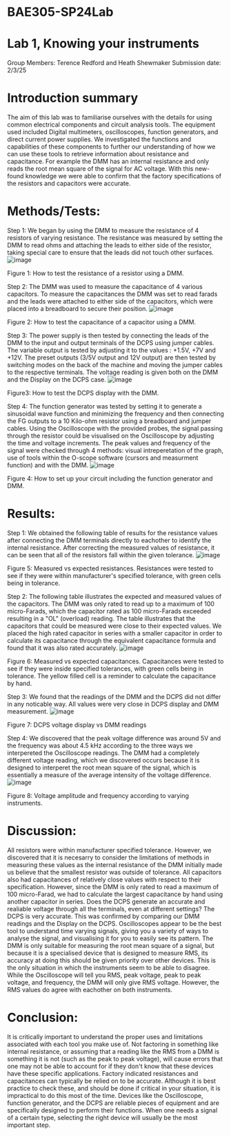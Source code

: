# BAE305-SP24Lab
# Lab 1, Knowing your instruments
Group Members: Terence Redford and Heath Shewmaker
Submission date: 2/3/25
# Introduction summary
The aim of this lab was to familiarise ourselves with the details for using common electrical components and circuit analysis tools. The equipment used included Digital multimeters, oscilloscopes, function generators, and direct current power supplies. We investigated the functions and capabilities of these components to further our understanding of how we can use these tools to retrieve information about resistance and capacitance. 
For example the DMM has an internal resistance and only reads the root mean square of the signal for AC voltage. With this new-found knowledge we were able to confirm that the factory specifications of the resistors and capacitors were accurate.
# Methods/Tests: 
Step 1:
We began by using the DMM to measure the resistance of 4 resistors of varying resistance. The resistance was measured by setting the DMM to read ohms and attaching the leads to either side of the resistor, taking special care to ensure that the leads did not touch other surfaces.
![image](https://github.com/user-attachments/assets/ce2fd9e1-19fe-434c-aff5-2c2c7109a581)


Figure 1: How to test the resistance of a resistor using a DMM.

Step 2:
The DMM was used to measure the capacitance of 4 various capacitors. To measure the capacitances the DMM was set to read farads and the leads were attached to either side of the capacitors, which were placed into a breadboard to secure their position.
![image](https://github.com/user-attachments/assets/17a71771-0ff8-44a4-813d-0949e3ce88ff)


Figure 2: How to test the capacitance of a capacitor using a DMM. 

Step 3:
The power supply is then tested by connecting the leads of the DMM to the input and output terminals of the DCPS using jumper cables. The variable output is tested by adjusting it to the values : +1.5V, +7V and +12V. The preset outputs (3/5V output and 12V output) are then tested by switching modes on the back of the machine and moving the jumper cables to the respective terminals. The voltage reading is given both on the DMM and the Display on the DCPS case.
![image](https://github.com/user-attachments/assets/c0c2c738-543d-43fb-9e41-6e999426f447)

Figure3: How to test the DCPS display with the DMM.


Step 4:
The function generator was tested by setting it to generate a sinusoidal wave function and minimizing the frequency and then connecting the FG outputs to a  10 Kilo-ohm resistor using a breadboard and jumper cables. Using the Oscilloscope with the provided probes, the signal passing through the resistor could be visualised on the Oscilloscope by adjusting the time and voltage increments. The peak values and frequency of the signal were checked through 4 methods: visual intreperetation of the graph, use of tools within the O-scope software (cursors and measurment function) and with the DMM.
![image](https://github.com/user-attachments/assets/62b2be51-f9b9-49fd-8d9c-43cbb15dea52)

Figure 4: How to set up your circuit including the function generator and DMM.

# Results: 

Step 1: We obtained the following table of results for the resistance values after connecting the DMM terminals directly to eachother to identify the internal resistance. After correcting the measured values of resistance, it can be seen that all of the resistors fall within the given tolerance.
 ![image](https://github.com/user-attachments/assets/b3b6fde5-cb8f-4a08-8257-8d55604c4f53)

Figure 5: Measured vs expected resistances. Resistances were tested to see if they were within manufacturer's specified tolerance, with green cells being in tolerance.  

Step 2: The following table illustrates the expected and measured values of the capacitors. The DMM was only rated to read up to a maximum of 100 micro-Farads, which the capacitor rated as 100 micro-Farads exceeded resulting in a "OL" (overload) reading. The table illustrates that the capacitors that could be measured were close to their expected values. We placed the high rated capacitor in series with a smaller capacitor in order to calculate its capacitance through the equivalent capacitance formula and found that it was also rated accurately. 
![image](https://github.com/user-attachments/assets/3c86c3e8-0cfe-46a0-91a2-b2cdd5244820)

Figure 6: Measured vs expected capacitances. Capacitances were tested to see if they were inside specified tolerances, with green cells being in tolerance. The yellow filled cell is a reminder to calculate the capacitance by hand.

Step 3: We found that the readings of the DMM and the DCPS did not differ in any noticable way. All values were very close in DCPS display and DMM measurement.
![image](https://github.com/user-attachments/assets/003e89d6-1d48-4378-95e2-f1e261245c1d)

Figure 7: DCPS voltage display vs DMM readings

Step 4: We discovered that the peak voltage difference was around 5V and the frequency was about 4.5 kHz according to the three ways we interpereted the Oscilloscope readings. The DMM had a completely different voltage reading, which we discovered occurs because it is designed to interperet the root mean square of the signal, which is essentially a measure of the average intensity of the voltage difference.
![image](https://github.com/user-attachments/assets/b92902cf-802a-4e23-958a-af61229d3683)

Figure 8: Voltage amplitude and frequency according to varying instruments. 

# Discussion: 
All resistors were within manufacturer specified tolerance. However, we discovered that it is necesarry to consider the limitations of methods in measuring these values as the internal resistance of the DMM initially made us believe that the smallest resistor was outside of tolerance. All capacitors also had capacitances of relatively close values with respect to their specification. However, since the DMM is only rated to read a maximum of 100 micro-Farad, we had to calculate the largest capacitance by hand using another capacitor in series.  Does the DCPS generate an accurate and realiable voltage through all the terminals, even at different settings? The DCPS is very accurate. This was confirmed by comparing our DMM readings and the Display on the DCPS.  Oscilloscopes appear to be the best tool to understand time varying signals, giving you a variety of ways to analyse the signal, and visualising it for you to easily see its pattern. The DMM is only suitable for measuring the root mean square of a signal, but because it is a specialised device that is designed to measure RMS, its accuracy at doing this should be given priority over other devices. This is the only situation in which the instruments seem to be able to disagree. While the Oscilloscope will tell you RMS, peak voltage, peak to peak voltage, and frequency, the DMM will only give RMS voltage. However, the RMS values do agree with eachother on both instruments. 
# Conclusion: 
It is critically important to understand the proper uses and limitations associated with each tool you make use of. Not factoring in something like internal resistance, or assuming that a reading like the RMS from a DMM is something it is not (such as the peak to peak voltage), will cause errors that one may not be able to account for if they don't know that these devices have these specific applications.
Factory indicated resistances and capacitances can typically be relied on to be accurate. Although it is best practice to check these, and should be done if critical in your situation, it is impractical to do this most of the time.
Devices like the Oscilloscope, function generator, and the DCPS are reliable pieces of equipment and are specifically designed to perform their functions. When one needs a signal of a certain type, selecting the right device will usually be the most important step.

